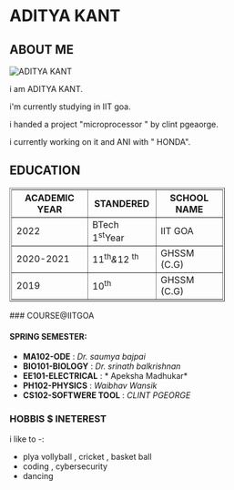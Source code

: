 # ADITYA KANT

## ABOUT ME
![ ADITYA KANT ](https://www.themarysue.com/wp-content/uploads/2023/03/Tanjiro-Demon-Slayer.jpg?w=1200&resize=1200%2C675)
    


i am ADITYA KANT.

i'm currently studying in IIT goa.

i handed a project "microprocessor " by clint pgeaorge.

i currently working on it and ANI with " HONDA".

## EDUCATION
<table style="width: 75%;padding:2px;"border=1>
        <thead>
            <th>ACADEMIC YEAR</th>
            <th>STANDERED</th>
            <th>SCHOOL NAME</th>
        </thead>
        <tbody>
            <tr>
                <td>2022</td>
                <td>BTech 1<sup>st</sup>Year</td>
                <td>IIT GOA</td>
            </tr>
            <tr>
                <td>2020-2021</td>
                <td>11<sup>th</sup><i>&</i>12 <sup>th</sup></td>
                <td>GHSSM (C.G)</td>
            </tr>
            <tr>
                <td>2019</td>
                <td>10<sup>th</sup></td>
                <td>GHSSM (C.G)</td>
            </tr>
        </tbody>
    </table>
### COURSE@IITGOA

#### SPRING SEMESTER:
- **MA102-ODE** : *Dr. saumya bajpai*
- **BIO101-BIOLOGY** : *Dr. srinath balkrishnan*
- **EE101-ELECTRICAL** : * Apeksha Madhukar*
- **PH102-PHYSICS** : *Waibhav Wansik*
- **CS102-SOFTWERE TOOL** : *CLINT PGEORGE*

### HOBBIS $ INETEREST 
i like to -:
- plya vollyball , cricket , basket ball
- coding , cybersecurity 
- dancing 
